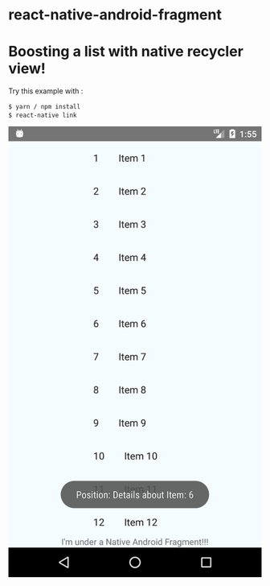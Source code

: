 # react-native-android-fragment

# Boosting a list with native recycler view!
Try this example with :
```sh
$ yarn / npm install
$ react-native link
```

![Alt text](screenshots/img1.png?raw=true "Image1")
